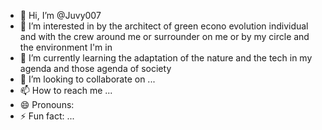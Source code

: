 - 👋 Hi, I’m @Juvy007
- 👀 I’m interested in by the architect of green econo evolution individual and with the crew around me or surrounder on me or by my circle and the environment I'm in
- 🌱 I’m currently learning the adaptation of the nature and the tech in my agenda and those agenda of society 
- 💞️ I’m looking to collaborate on ...
- 📫 How to reach me ...
- 😄 Pronouns: 
- ⚡ Fun fact: ...

<!---
Juvy007/Juvy007 is a ✨ special ✨ repository because its `README.md` (this file) appears on your GitHub profile.
You can click the Preview link to take a look at your changes.
--->
